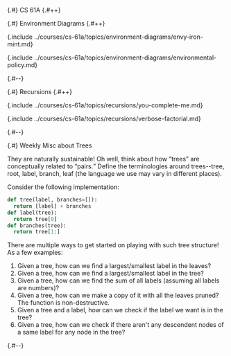 
{.#} CS 61A
{.#++}

{.#} Environment Diagrams
{.#++}

{.include ../courses/cs-61a/topics/environment-diagrams/envy-iron-mint.md}

{.include ../courses/cs-61a/topics/environment-diagrams/environmental-policy.md}

{.#--}

{.#} Recursions
{.#++}

{.include ../courses/cs-61a/topics/recursions/you-complete-me.md}

{.include ../courses/cs-61a/topics/recursions/verbose-factorial.md}

{.#--}

{.#} Weekly Misc about Trees

They are naturally sustainable! Oh well, think about how <q>trees</q> are conceptually related to <q>pairs.</q> Define the terminologies around trees--tree, root, label, branch, leaf (the language we use may vary in different places).

Consider the following implementation:

```py
def tree(label, branches=[]):
  return [label] + branches
def label(tree):
  return tree[0]
def branches(tree):
  return tree[1:]
```

There are multiple ways to get started on playing with such tree structure! As a few examples:

1. Given a tree, how can we find a largest/smallest label in the leaves?
1. Given a tree, how can we find a largest/smallest label in the tree?
1. Given a tree, how can we find the sum of all labels (assuming all labels are numbers)?
1. Given a tree, how can we make a copy of it with all the leaves pruned? The function is non-destructive.
1. Given a tree and a label, how can we check if the label we want is in the tree?
1. Given a tree, how can we check if there aren't any descendent nodes of a same label for any node in the tree?

{.#--}

